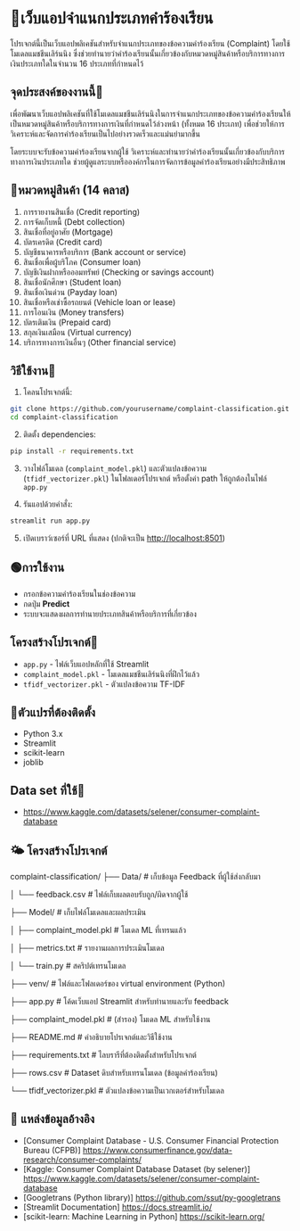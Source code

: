 # 🌼เว็บแอปจำแนกประเภทคำร้องเรียน

โปรเจกต์นี้เป็นเว็บแอปพลิเคชันสำหรับจำแนกประเภทของข้อความคำร้องเรียน (Complaint) โดยใช้โมเดลแมชชีนเลิร์นนิง ซึ่งช่วยทำนายว่าคำร้องเรียนนั้นเกี่ยวข้องกับหมวดหมู่สินค้าหรือบริการทางการเงินประเภทใดในจำนวน 16 ประเภทที่กำหนดไว้

## จุดประสงค์ของงานนี้🌻

เพื่อพัฒนาเว็บแอปพลิเคชันที่ใช้โมเดลแมชชีนเลิร์นนิงในการจำแนกประเภทของข้อความคำร้องเรียนให้เป็นหมวดหมู่สินค้าหรือบริการทางการเงินที่กำหนดไว้ล่วงหน้า (ทั้งหมด 16 ประเภท) เพื่อช่วยให้การวิเคราะห์และจัดการคำร้องเรียนเป็นไปอย่างรวดเร็วและแม่นยำมากขึ้น

โดยระบบจะรับข้อความคำร้องเรียนจากผู้ใช้ วิเคราะห์และทำนายว่าคำร้องเรียนนั้นเกี่ยวข้องกับบริการทางการเงินประเภทใด ช่วยผู้ดูแลระบบหรือองค์กรในการจัดการข้อมูลคำร้องเรียนอย่างมีประสิทธิภาพ

## 🎏หมวดหมู่สินค้า (14 คลาส)

1. การรายงานสินเชื่อ (Credit reporting)  
2. การจัดเก็บหนี้ (Debt collection)  
3. สินเชื่อที่อยู่อาศัย (Mortgage)  
4. บัตรเครดิต (Credit card)  
5. บัญชีธนาคารหรือบริการ (Bank account or service)  
6. สินเชื่อเพื่อผู้บริโภค (Consumer loan)  
7. บัญชีเงินฝากหรือออมทรัพย์ (Checking or savings account)  
8. สินเชื่อนักศึกษา (Student loan)  
9. สินเชื่อเงินด่วน (Payday loan)  
10. สินเชื่อหรือเช่าซื้อรถยนต์ (Vehicle loan or lease)  
11. การโอนเงิน (Money transfers)  
12. บัตรเติมเงิน (Prepaid card)  
13. สกุลเงินเสมือน (Virtual currency)  
14. บริการทางการเงินอื่นๆ (Other financial service)  


## วิธีใช้งาน💖

1. โคลนโปรเจกต์นี้:

```bash
git clone https://github.com/yourusername/complaint-classification.git
cd complaint-classification
````

2. ติดตั้ง dependencies:

```bash
pip install -r requirements.txt
```

3. วางไฟล์โมเดล (`complaint_model.pkl`) และตัวแปลงข้อความ (`tfidf_vectorizer.pkl`) ในโฟลเดอร์โปรเจกต์ หรือตั้งค่า path ให้ถูกต้องในไฟล์ `app.py`

4. รันแอปด้วยคำสั่ง:

```bash
streamlit run app.py
```

5. เปิดเบราว์เซอร์ที่ URL ที่แสดง (ปกติจะเป็น [http://localhost:8501](http://localhost:8501))

## 🟢การใช้งาน

* กรอกข้อความคำร้องเรียนในช่องข้อความ
* กดปุ่ม **Predict**
* ระบบจะแสดงผลการทำนายประเภทสินค้าหรือบริการที่เกี่ยวข้อง

## โครงสร้างโปรเจกต์🍒

* `app.py` - ไฟล์เว็บแอปหลักที่ใช้ Streamlit
* `complaint_model.pkl` - โมเดลแมชชีนเลิร์นนิงที่ฝึกไว้แล้ว
* `tfidf_vectorizer.pkl` - ตัวแปลงข้อความ TF-IDF

## 🪸ตัวแปรที่ต้องติดตั้ง

* Python 3.x
* Streamlit
* scikit-learn
* joblib

## Data set ที่ใช้💐


* https://www.kaggle.com/datasets/selener/consumer-complaint-database

## 🌤 โครงสร้างโปรเจกต์


complaint-classification/
├── Data/ # เก็บข้อมูล Feedback ที่ผู้ใช้ส่งกลับมา

│ └── feedback.csv # ไฟล์เก็บผลตอบรับถูก/ผิดจากผู้ใช้

├── Model/ # เก็บไฟล์โมเดลและผลประเมิน

│ ├── complaint_model.pkl # โมเดล ML ที่เทรนแล้ว

│ ├── metrics.txt # รายงานผลการประเมินโมเดล

│ └── train.py # สคริปต์เทรนโมเดล

├── venv/ # ไฟล์และโฟลเดอร์ของ virtual environment (Python)

├── app.py # โค้ดเว็บแอป Streamlit สำหรับทำนายและรับ feedback

├── complaint_model.pkl # (สำรอง) โมเดล ML สำหรับใช้งาน

├── README.md # คำอธิบายโปรเจกต์และวิธีใช้งาน

├── requirements.txt # ไลบรารีที่ต้องติดตั้งสำหรับโปรเจกต์

├── rows.csv # Dataset ดิบสำหรับเทรนโมเดล (ข้อมูลคำร้องเรียน)

└── tfidf_vectorizer.pkl # ตัวแปลงข้อความเป็นเวกเตอร์สำหรับโมเดล

## 🔗 แหล่งข้อมูลอ้างอิง


* [Consumer Complaint Database - U.S. Consumer Financial Protection Bureau (CFPB)]
https://www.consumerfinance.gov/data-research/consumer-complaints/
* [Kaggle: Consumer Complaint Database Dataset (by selener)]
https://www.kaggle.com/datasets/selener/consumer-complaint-database
* [Googletrans (Python library)]
https://github.com/ssut/py-googletrans
* [Streamlit Documentation]
https://docs.streamlit.io/
* [scikit-learn: Machine Learning in Python]
https://scikit-learn.org/


